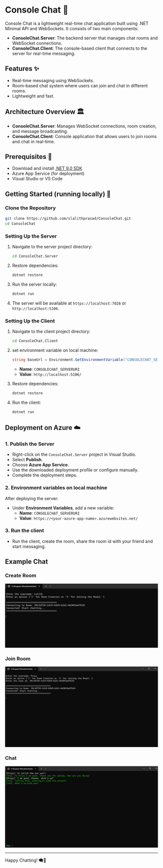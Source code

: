 # Console Chat 🚀  

Console Chat is a lightweight real-time chat application built using .NET Minimal API and WebSockets. It consists of two main components:  
- **ConsoleChat.Server**: The backend server that manages chat rooms and WebSocket connections.  
- **ConsoleChat.Client**: The console-based client that connects to the server for real-time messaging.  

## Features ✨  
- Real-time messaging using WebSockets.  
- Room-based chat system where users can join and chat in different rooms.  
- Lightweight and fast.

## Architecture Overview 🏛️  
- **ConsoleChat.Server**: Manages WebSocket connections, room creation, and message broadcasting.  
- **ConsoleChat.Client**: Console application that allows users to join rooms and chat in real-time.  

## Prerequisites 🔧  
- Download and install [.NET 9.0 SDK](https://dotnet.microsoft.com/download)  
- Azure App Service (for deployment)  
- Visual Studio or VS Code  

## Getting Started (running locally) 🚀  

### Clone the Repository  
```bash
git clone https://github.com/slalithprasad/ConsoleChat.git
cd ConsoleChat
```

### Setting Up the Server  
1. Navigate to the server project directory:  
    ```bash
    cd ConsoleChat.Server
    ```

2. Restore dependencies:  
    ```bash
    dotnet restore
    ```

3. Run the server locally:  
    ```bash
    dotnet run
    ```

4. The server will be available at `https://localhost:7028` or `http://localhost:5106`.  

### Setting Up the Client  
1. Navigate to the client project directory:  
    ```bash
    cd ConsoleChat.Client
    ```

2. set environment variable on local machine:
    ```csharp
    string baseUrl = Environment.GetEnvironmentVariable("CONSOLECHAT_SERVERURI")!;
    ```
    - **Name**: `CONSOLECHAT_SERVERURI`  
    - **Value**: `http://localhost:5106/`   

3. Restore dependencies:  
    ```bash
    dotnet restore
    ```

4. Run the client:  
    ```bash
    dotnet run
    ```

## Deployment on Azure ☁️  

### 1. **Publish the Server**  
- Right-click on the `ConsoleChat.Server` project in Visual Studio.  
- Select **Publish**.  
- Choose **Azure App Service**.  
- Use the downloaded deployment profile or configure manually.  
- Complete the deployment steps. 

### 2. **Environment variables on local machine**  
After deploying the server:  
- Under **Environment Variables**, add a new variable:  
    - **Name**: `CONSOLECHAT_SERVERURI`  
    - **Value**: `https://<your-azure-app-name>.azurewebsites.net/`   

### 3. **Run the client**  
- Run the client, create the room, share the room id with your friend and start messaging. 

## Example Chat

### Create Room

![Create Room](/images/create_room.png)

### Join Room

![Join Room](/images/join_room.png)

### Chat

![Chat](/images/chat.png)

---

Happy Chatting! 🗨️🚀